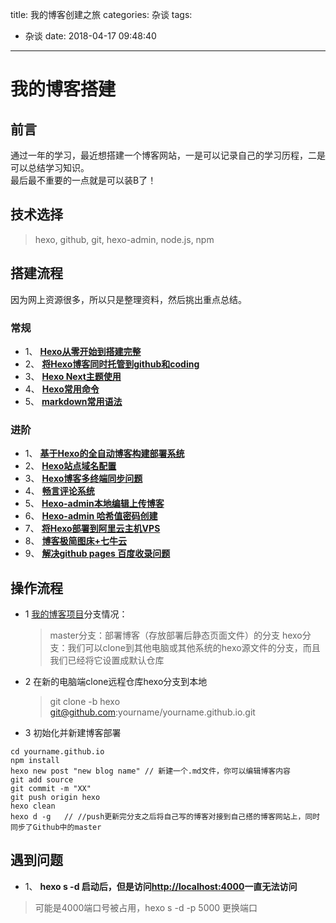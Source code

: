 title: 我的博客创建之旅
categories: 杂谈
tags:
  - 杂谈
date: 2018-04-17 09:48:40
---
# 我的博客搭建

## 前言 
通过一年的学习，最近想搭建一个博客网站，一是可以记录自己的学习历程，二是可以总结学习知识。  
最后最不重要的一点就是可以装B了！

## 技术选择
> hexo, github, git, hexo-admin, node.js, npm

## 搭建流程  
  因为网上资源很多，所以只是整理资料，然后挑出重点总结。  
  
### 常规
* 1、 **[Hexo从零开始到搭建完整](https://www.cnblogs.com/visugar/p/6821777.html)**  
* 2、 **[将Hexo博客同时托管到github和coding](https://www.cnblogs.com/tengj/p/5352572.html)**  
* 3、 **[Hexo Next主题使用](http://theme-next.iissnan.com/getting-started.html)**
* 4、 **[Hexo常用命令](https://segmentfault.com/a/1190000002632530)**
* 5、 **[markdown常用语法](https://www.cnblogs.com/liugang-vip/p/6337580.html)**  

### 进阶  
* 1、 **[基于Hexo的全自动博客构建部署系统](http://kchen.cc/2016/11/12/hexo-instructions/)**
* 2、 **[Hexo站点域名配置](https://www.cnblogs.com/penglei-it/p/hexo_domain_name.html)**  
* 3、 **[Hexo博客多终端同步问题](https://blog.csdn.net/Monkey_LZL/article/details/60870891)**
* 4、 **[畅言评论系统](https://www.jianshu.com/p/5888bd91d070)**  
* 5、 **[Hexo-admin本地编辑上传博客](https://www.jianshu.com/p/68e727dda16d)**  
* 6、 **[Hexo-admin 哈希值密码创建](http://lxj-life.com/2017/08/08/Hexo%E6%8F%92%E4%BB%B6-admin/)**  
* 7、 **[将Hexo部署到阿里云主机VPS](https://blog.csdn.net/fjinhao/article/details/77096951)**  
* 8、 **[博客极简图床+七牛云](https://www.jianshu.com/p/7cbd50058ea3)**  
* 9、 **[解决github pages 百度收录问题](http://blog.bibitiger.cn/blog/2017/02/23/duel-github-cant-for-baiduspiders/)**  

## 操作流程  
* 1 [我的博客项目](https://github.com/Hunterfish/Hunterfish.github.io)分支情况：  
    > master分支：部署博客（存放部署后静态页面文件）的分支
    > hexo分支：我们可以clone到其他电脑或其他系统的hexo源文件的分支，而且我们已经将它设置成默认仓库
* 2 在新的电脑端clone远程仓库hexo分支到本地
    > git clone -b hexo git@github.com:yourname/yourname.github.io.git
* 3 初始化并新建博客部署  

```Shell
cd yourname.github.io
npm install
hexo new post "new blog name" // 新建一个.md文件，你可以编辑博客内容
git add source
git commit -m "XX"
git push origin hexo
hexo clean
hexo d -g   // //push更新完分支之后将自己写的博客对接到自己搭的博客网站上，同时同步了Github中的master
```  
## 遇到问题  

* 1、 **hexo s -d 启动后，但是访问<http://localhost:4000>一直无法访问**  

> 可能是4000端口号被占用，hexo s -d -p 5000 更换端口